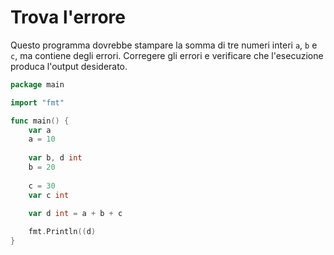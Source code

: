 # Trova l'errore

Questo programma dovrebbe stampare la somma di tre numeri interi `a`, `b` e `c`, ma contiene degli errori.
Corregere gli errori e verificare che l'esecuzione produca l'output desiderato.

```go
package main

import "fmt"

func main() {
	var a
	a = 10
	
	var b, d int
	b = 20
	
	c = 30
	var c int

	var d int = a + b + c
	
	fmt.Println((d)
}
```
